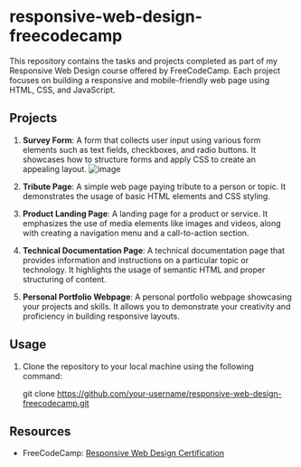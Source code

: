 # responsive-web-design-freecodecamp
This repository contains the tasks and projects completed as part of my Responsive Web Design course offered by FreeCodeCamp. Each project focuses on building a responsive and mobile-friendly web page using HTML, CSS, and JavaScript.

## Projects

1. **Survey Form**: A form that collects user input using various form elements such as text fields, checkboxes, and radio buttons. It showcases how to structure forms and apply CSS to create an appealing layout.
![image](https://github.com/KimberlyPangilinan/responsive-web-design-freecodecamp/assets/92774426/f2ea69aa-a926-4c6d-96b4-06cd42f86bb0)

2. **Tribute Page**: A simple web page paying tribute to a person or topic. It demonstrates the usage of basic HTML elements and CSS styling.

3. **Product Landing Page**: A landing page for a product or service. It emphasizes the use of media elements like images and videos, along with creating a navigation menu and a call-to-action section.

4. **Technical Documentation Page**: A technical documentation page that provides information and instructions on a particular topic or technology. It highlights the usage of semantic HTML and proper structuring of content.

5. **Personal Portfolio Webpage**: A personal portfolio webpage showcasing your projects and skills. It allows you to demonstrate your creativity and proficiency in building responsive layouts.

## Usage

1. Clone the repository to your local machine using the following command:

   git clone https://github.com/your-username/responsive-web-design-freecodecamp.git

## Resources

- FreeCodeCamp: [Responsive Web Design Certification]([https://www.freecodecamp.org/learn/responsive-web-design/](https://www.freecodecamp.org/learn/2022/responsive-web-design))
